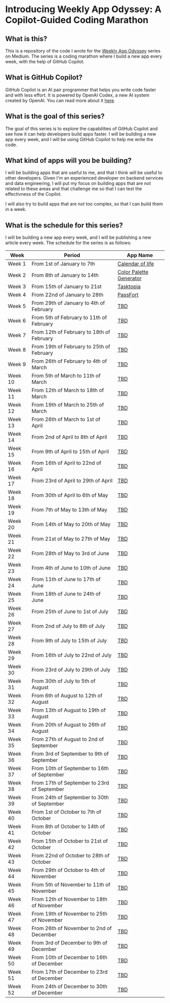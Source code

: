 # Introducing Weekly App Odyssey: A Copilot-Guided Coding Marathon

## What is this?

This is a repository of the code I wrote for the [Weekly App Odyssey](https://medium.com/@vitaled/introducing-weekly-app-odyssey-a-copilot-guided-coding-marathon-72af1b8eca6c) series on Medium. The series is a coding marathon where I build a new app every week, with the help of GitHub Copilot.

## What is GitHub Copilot?

GitHub Copilot is an AI pair programmer that helps you write code faster and with less effort. It is powered by OpenAI Codex, a new AI system created by OpenAI. You can read more about it [here](https://copilot.github.com/).

## What is the goal of this series?

The goal of this series is to explore the capabilities of GitHub Copilot and see how it can help developers build apps faster. I will be building a new app every week, and I will be using GitHub Copilot to help me write the code.

## What kind of apps will you be building?

I will be building apps that are useful to me, and that I think will be useful to other developers. Given I'm an experienced developer on backend services and data engineering, I will put my focus on building apps that are not related to these areas and that challenge me 
so that I can test the effectivness of the Copilot.

I will also try to build apps that are not too complex, so that I can build them in a week.

## What is the schedule for this series?

I will be building a new app every week, and I will be publishing a new article every week. The schedule for the series is as follows:

| Week | Period | App Name |
| --- | --- | --- |
| Week 1 | From 1st of January to 7th | [Calendar of life](./week1) |
| Week 2 | From 8th of January to 14th | [Color Palette Generator](./week2) |
| Week 3 | From 15th of January to 21st | [Tasktopia](./week3) |
| Week 4 | From 22nd of January to 28th | [PassFort](./week4) |
| Week 5 | From 29th of January to 4th of February | [TBD](./week5) |
| Week 6 | From 5th of February to 11th of February | [TBD](./week6) |
| Week 7 | From 12th of February to 18th of February | [TBD](./week7) |
| Week 8 | From 19th of February to 25th of February | [TBD](./week8) |
| Week 9 | From 26th of February to 4th of March | [TBD](./week9) |
| Week 10 | From 5th of March to 11th of March | [TBD](./week10) |
| Week 11 | From 12th of March to 18th of March | [TBD](./week11) |
| Week 12 | From 19th of March to 25th of March | [TBD](./week12) |
| Week 13 | From 26th of March to 1st of April | [TBD](./week13) |
| Week 14 | From 2nd of April to 8th of April | [TBD](./week14) |
| Week 15 | From 9th of April to 15th of April | [TBD](./week15) |
| Week 16 | From 16th of April to 22nd of April | [TBD](./week16) |
| Week 17 | From 23rd of April to 29th of April | [TBD](./week17) |
| Week 18 | From 30th of April to 6th of May | [TBD](./week18) |
| Week 19 | From 7th of May to 13th of May | [TBD](./week19) |
| Week 20 | From 14th of May to 20th of May | [TBD](./week20) |
| Week 21 | From 21st of May to 27th of May | [TBD](./week21) |
| Week 22 | From 28th of May to 3rd of June | [TBD](./week22) |
| Week 23 | From 4th of June to 10th of June | [TBD](./week23) |
| Week 24 | From 11th of June to 17th of June | [TBD](./week24) |
| Week 25 | From 18th of June to 24th of June | [TBD](./week25) |
| Week 26 | From 25th of June to 1st of July | [TBD](./week26) |
| Week 27 | From 2nd of July to 8th of July | [TBD](./week27) |
| Week 28 | From 9th of July to 15th of July | [TBD](./week28) |
| Week 29 | From 16th of July to 22nd of July | [TBD](./week29) |
| Week 30 | From 23rd of July to 29th of July | [TBD](./week30) |
| Week 31 | From 30th of July to 5th of August | [TBD](./week31) |
| Week 32 | From 6th of August to 12th of August | [TBD](./week32) |
| Week 33 | From 13th of August to 19th of August | [TBD](./week33) |
| Week 34 | From 20th of August to 26th of August | [TBD](./week34) |
| Week 35 | From 27th of August to 2nd of September | [TBD](./week35) |
| Week 36 | From 3rd of September to 9th of September | [TBD](./week36) |
| Week 37 | From 10th of September to 16th of September | [TBD](./week37) |
| Week 38 | From 17th of September to 23rd of September | [TBD](./week38) |
| Week 39 | From 24th of September to 30th of September | [TBD](./week39) |
| Week 40 | From 1st of October to 7th of October | [TBD](./week40) |
| Week 41 | From 8th of October to 14th of October | [TBD](./week41) |
| Week 42 | From 15th of October to 21st of October | [TBD](./week42) |
| Week 43 | From 22nd of October to 28th of October | [TBD](./week43) |
| Week 44 | From 29th of October to 4th of November | [TBD](./week44) |
| Week 45 | From 5th of November to 11th of November | [TBD](./week45) |
| Week 46 | From 12th of November to 18th of November | [TBD](./week46) |
| Week 47 | From 19th of November to 25th of November | [TBD](./week47) |
| Week 48 | From 26th of November to 2nd of December | [TBD](./week48) |
| Week 49 | From 3rd of December to 9th of December | [TBD](./week49) |
| Week 50 | From 10th of December to 16th of December | [TBD](./week50) |
| Week 51 | From 17th of December to 23rd of December | [TBD](./week51) |
| Week 52 | From 24th of December to 30th of December | [TBD](./week52) |